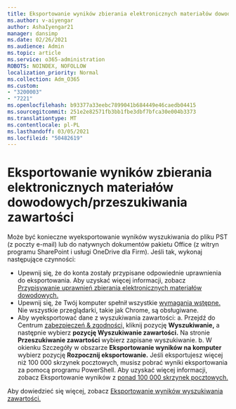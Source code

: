 ```yaml
---
title: Eksportowanie wyników zbierania elektronicznych materiałów dowodowych/przeszukiwania zawartości
ms.author: v-aiyengar
author: AshaIyengar21
manager: dansimp
ms.date: 02/26/2021
ms.audience: Admin
ms.topic: article
ms.service: o365-administration
ROBOTS: NOINDEX, NOFOLLOW
localization_priority: Normal
ms.collection: Adm_O365
ms.custom:
- "3200003"
- "7221"
ms.openlocfilehash: b93377a33eebc7899041b684449e46caedb04415
ms.sourcegitcommit: 251e2e82571fb3bb1fbe3dbf7bfca30e004b3373
ms.translationtype: MT
ms.contentlocale: pl-PL
ms.lasthandoff: 03/05/2021
ms.locfileid: "50482619"
---
```

# <a name="export-ediscoverycontent-search-results"></a>Eksportowanie wyników zbierania elektronicznych materiałów dowodowych/przeszukiwania zawartości

Może być konieczne wyeksportowanie wyników wyszukiwania do pliku PST (z poczty e-mail) lub do natywnych dokumentów pakietu Office (z witryn programu SharePoint i usługi OneDrive dla Firm). Jeśli tak, wykonaj następujące czynności:

- Upewnij się, że do konta zostały przypisane odpowiednie uprawnienia do eksportowania. Aby uzyskać więcej informacji, zobacz [Przypisywanie uprawnień zbierania elektronicznych materiałów dowodowych.](https://go.microsoft.com/fwlink/?linkid=2102406)
- Upewnij się, że Twój komputer spełnił wszystkie [wymagania wstępne.](https://docs.microsoft.com/office365/securitycompliance/export-search-results#before-you-begin) Nie wszystkie przeglądarki, takie jak Chrome, są obsługiwane.
- Aby wyeksportować dane z wyszukiwania zawartości: a. Przejdź do Centrum [zabezpieczeń & zgodności,](https://protection.office.com/contentsearch) kliknij pozycję **Wyszukiwanie,** a następnie wybierz **pozycję Wyszukiwanie zawartości.** Na stronie **Przeszukiwanie zawartości** wybierz zapisane wyszukiwanie.
    b. W okienku Szczegóły w obszarze **Eksportowanie wyników na komputer** wybierz pozycję **Rozpocznij eksportowanie.** Jeśli eksportujesz więcej niż 100 000 skrzynek pocztowych, musisz pobrać wyniki eksportowania za pomocą programu PowerShell. Aby uzyskać więcej informacji, zobacz Eksportowanie wyników z [ponad 100 000 skrzynek pocztowych.](https://go.microsoft.com/fwlink/?linkid=2143861)

Aby dowiedzieć się więcej, zobacz [Eksportowanie wyników wyszukiwania zawartości.](https://go.microsoft.com/fwlink/?linkid=2102118)